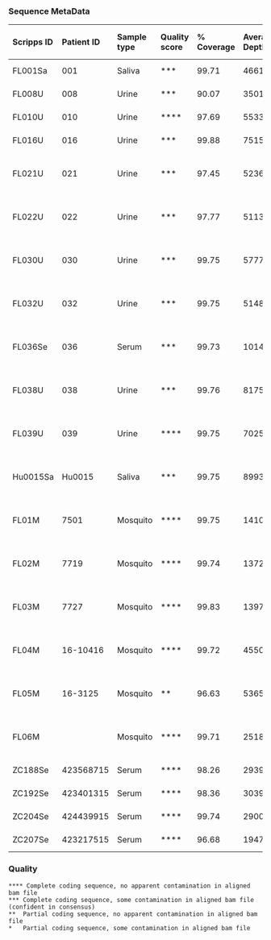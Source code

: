 ### Sequence MetaData

| Scripps ID | Patient ID | Sample type | Quality score | % Coverage | Average Depth |      Onset | Collection | Days post onset | Local or travel | Location of infection     | GE/ul RNA | GE/mL sample | Sequencing status  | Consensus name                              | Merged Bam File                                |  
| :---       |       :--- | :---        | :---          |       :--- |          :--- |       :--- |       :--- |            :--- | :---            | :---                      |      :--- |         :--- | :---               | :---                                        | :---                                           |  
| FL001Sa    |        001 | Saliva      | ***           |      99.71 |      46616.27 | 2016.03.18 | 2016.03.22 |               4 | Travel          | Martinique                |        11 |      3.3E+03 | coding-complete    | ZF1_01Sa_XX_2016-03-22 usa_ex_martinique    | ZF1.c1.Sa.a1.l1.l3.l4.r1                       |  
| FL008U     |        008 | Urine       | ***           |      90.07 |      35012.49 | 2016.06.15 | 2016.06.21 |               6 | Travel          | Puerto Rico               |         4 |      1.1E+03 | coding-complete    | ZF8_08U_XX_2016-06-21 usa_ex_puerto_rico    | ZF8.c1.UR.a1.l1.l2.r1                          |  
| FL010U     |        010 | Urine       | ****          |      97.69 |      55330.48 | 2016.06.17 | 2016.06.22 |               5 | Local?          | USA                       |       213 |      6.1E+04 | coding-complete    | ZF10_10U_KX842499 2016-06-22 usa_ex_USA     | ZF10.c1.UR.a1.l1.r1                            |  
| FL016U     |        016 | Urine       | ***           |      99.88 |      75158.72 | 2016.06.28 | 2016.07.03 |               5 | Travel          | Puerto Rico               |        14 |      4.0E+03 | coding-complete    | ZF16_16U_XX_2016-07-03 usa_ex_puerto_rico   | ZF16.c1.UR.a1.l1.l2.l3.l4.l5.r1                |  
| FL021U     |        021 | Urine       | ***           |      97.45 |      52361.36 | 2016.07.09 | 2016.07.19 |              10 | Local           | USA: Dade County, Florida |        50 |      1.4E+04 | coding-complete    | ZF21_21U_XX_2016-07-19 usa                  | ZF21.c1.UR.a1.l1.l2.l3.r1                      |  
| FL022U     |        022 | Urine       | ***           |      97.77 |      51135.60 | 2016.07.16 | 2016.07.16 |               6 | Local           | USA: Dade County, Florida |        11 |      3.0E+03 | coding-complete    | ZF22_22U_XX_2016-07-16 usa                  | ZF22.c1.UR.a1.l1.l2.l3.l4.r1                   |  
| FL030U     |        030 | Urine       | ***           |      99.75 |      57779.63 | 2016.07.31 | 2016.08.02 |               2 | Local           | USA: Dade County, Florida |        36 |      1.0E+04 | coding-complete    | ZF30_30U_XX_2016-08-02 usa                  | ZF30.c1.UR.a1.l1.l2.l3.r1                      |  
| FL032U     |        032 | Urine       | ***           |      99.75 |      51483.94 | 2016.07.29 | 2016.08.05 |               7 | Local           | USA: Dade County, Florida |        75 |      2.1E+04 | coding-complete    | ZF32_32U_XX_2016-08-05 usa                  | ZF32.c1.UR.a1.l1.l2.l3.r1                      |  
| FL036Se    |        036 | Serum       | ***           |      99.73 |     101435.66 | 2016.08.02 | 2016.08.04 |               2 | Local           | USA: Dade County, Florida |        11 |      3.2E+03 | coding-complete    | FL036SE_XX_2016-08-02_usa                   | ZF36.c1.SR.a1.l1.l2.l3.l4.l5.l6.l7.r1.l5.l6.r2 |  
| FL038U     |        038 | Urine       | ***           |      99.76 |      81750.77 | 2016.08.04 | 2016.08.05 |               1 | Local           | USA: Dade County, Florida |        38 |      1.1E+04 | coding-complete    | ZF38_38U_XX_2016-08-05 usa                  | ZF38.c1.UR.a1.l1.l2.l3.l4.r1                   |  
| FL039U     |        039 | Urine       | ****          |      99.75 |      70253.99 | 2016.08.12 | 2016.08.17 |               5 | Local           | USA: Pinellas County, Florida |      1276 |      3.6E+05 | coding-complete    | ZF39_39U_XX_2016-08-17 usa                  | ZF39.c1.UR.a1.l1.l2.l3.r1                      |  
| Hu0015Sa   |     Hu0015 | Saliva      | ***           |      99.75 |      89934.25 | 2016.08.19 | 2016.08.24 |               5 | Local           | USA: Dade County, Florida |        38 |     21610.23 | coding-complete    | ZL2_Hu0015_KX832731 2016-08-22 usa          | ZL2.c1.SA.a1.l1.l2.r1                          |  
| FL01M      |       7501 | Mosquito    | ****          |      99.75 |     141038.31 |            | 2016.08.22 |                 | Local           | USA: Dade County, Florida |      4563 |      9.1E+06 | coding-complete    | Ae-aegypti_ZM1_7501_KX838904_2016-08-22_usa | ZM1.c1.MO.a1.l1.l2.r1                          |  
| FL02M      |       7719 | Mosquito    | ****          |      99.74 |     137263.85 |            | 2016.08.23 |                 | Local           | USA: Dade County, Florida |       279 |      5.6E+05 | coding-complete    | Ae-aegypti_ZM2_7719_KX838905_2016-08-23_usa | ZM2.c1.MO.a1.l1.l2.r1                          |  
| FL03M      |       7727 | Mosquito    | ****          |      99.83 |     139787.57 |            | 2016.08.23 |                 | Local           | USA: Dade County, Florida |     22549 |      4.5E+07 | coding-complete    | Ae-aegypti_ZM3_7727_KX838906_2016-08-23_usa | ZM3.c1.MO.a1.l1.l2.r1                          |  
| FL04M      |   16-10416 | Mosquito    | ****          |      99.72 |      45505.39 |            | 2016.09.04 |                 | Local           | USA: Dade County, Florida |       102 |      4.4E+04 | coding-complete    | Ae-aegypti_ZM4_16-10416_XX_2016-09-04_usa   | ZM4.c1.MO.a1.l1.l2.r1                          |  
| FL05M      |    16-3125 | Mosquito    | **            |      96.63 |       5365.36 |            | 2016.09.09 |                 | Local           | USA: Dade County, Florida |       447 |      1.9E+05 | missing part of 5' | Ae-aegypti_ZM5_16-3125_XX_2016-09-09_usa    | ZM5.c1.MO.a1.l1.l2.r1                          |  
| FL06M      |            | Mosquito    | ****          |      99.71 |      25181.33 |            | 2016.09.20 |                 | Local           | USA: Dade County, Florida |           |              | coding-complete    | FL06M_XX_2016-09-20_usa                     | ZM6.c1.MO.a1.l1.l2.r1                          |  
| ZC188Se    |  423568715 | Serum       | ****          |      98.26 |      29394.90 |            | 2016.01.16 |                 |                 | Columbia                  |        36 |      1.5E+04 | coding-complete    | ZC188_423568715_XX_2016-01-16_colombia      | ZC188.c1.SR.a1.l3.l4.r1                        |  
| ZC192Se    |  423401315 | Serum       | ****          |      98.36 |      30396.29 |            | 2016.01.07 |                 |                 | Columbia                  |        39 |      1.7E+04 | coding-complete    | ZC192_423401315_XX_2016-01-07_colombia      | ZC192.c1.SR.a1.l3.l4.r1                        |  
| ZC204Se    |  424439915 | Serum       | ****          |      99.74 |      29003.25 |            | 2016.01.06 |                 |                 | Columbia                  |        48 |      2.1E+04 | coding-complete    | ZC204_424439915_XX_2016-01-05_colombia      | ZC204.c1.SR.a1.l1.l2.r1                        |  
| ZC207Se    |  423217515 | Serum       | ****          |      96.68 |      19477.70 |            | 2016.01.09 |                 |                 | Columbia                  |        16 |      6.7E+04 | coding-complete    | ZC207_423217515_XX_2016-01-09_colombia      | ZC207.c1.SR.a1.l1.l2.r1                        |  


### Quality
```
**** Complete coding sequence, no apparent contamination in aligned bam file
***	Complete coding sequence, some contamination in aligned bam file (confident in consensus)
**	Partial coding sequence, no apparent contamination in aligned bam file
*	Partial coding sequence, some contamination in aligned bam file
```

